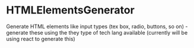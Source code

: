# HTMLElementsGenerator
Generate HTML elements like input types (tex box, radio, buttons, so on) - generate these using the they type of tech lang available (currently will be using react to generate this)
